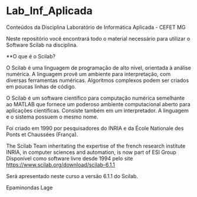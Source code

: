 # Lab_Inf_Aplicada
Conteúdos da Disciplina Laboratório de Informática Aplicada - CEFET MG

Neste repositório você encontrará todo o material necessário para utilizar o Software Scilab na disciplina.

**O que é o Scilab?

O Scilab é uma linguagem de programação de alto nível, orientada à análise numérica. A linguagem provê um ambiente para interpretação, com diversas ferramentas numéricas. Algoritmos complexos podem ser criados em poucas linhas de código.

O Scilab é um software científico para computação numérica semelhante ao MATLAB que fornece um poderoso ambiente computacional aberto para aplicações científicas.
Consiste também em um interpretador. A linguagem e o sistema possuem o mesmo nome.

Foi criado em 1990 por pesquisadores do INRIA e da École Nationale des Ponts et Chaussées (França).

The Scilab Team inheritating the expertise of the french research institute INRIA, in computer sciences and automation, is now part of ESI Group
Disponível como software livre desde 1994 pelo site https://www.scilab.org/download/scilab-6.1.1

Será apresentado neste curso a versão 6.1.1 do Scilab.

Epaminondas Lage

